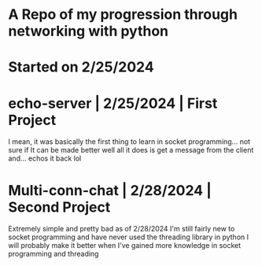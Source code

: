 # A Repo of my progression through networking with python


# Started on 2/25/2024


# echo-server | 2/25/2024 | First Project
I mean, it was basically the first thing to learn in socket programming... not sure if It can be made better 
well all it does is get a message from the client and... echos it back lol


# Multi-conn-chat | 2/28/2024 | Second Project
Extremely simple and pretty bad as of 2/28/2024
I'm still fairly new to socket programming and have never used the threading library in python
I will probably make it better when I've gained more knowledge in socket programming and threading
